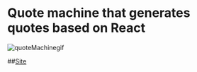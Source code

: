 # Quote machine that generates quotes based on React

![quoteMachinegif](https://user-images.githubusercontent.com/96931708/153727649-665b99d3-c01d-4453-8803-6fcac12af8b1.gif)

##[Site](https://stoic-goldwasser-2a08d1.netlify.app/)
